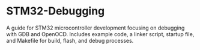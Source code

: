 # STM32-Debugging
A guide for STM32 microcontroller development focusing on debugging with GDB and OpenOCD. Includes example code, a linker script, startup file, and Makefile for build, flash, and debug processes.
